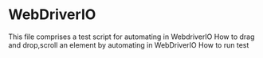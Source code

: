 # WebDriverIO
This file comprises a test script for automating in WebdriverIO
How to drag and drop,scroll an element by automating in WebDriverIO
How to run test 
